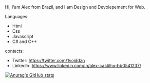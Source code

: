 Hi, i'am Alex from Brazil, and I am Design and Devolepement for Web.

Languages:
- Html
- Css
- Javascript
- C# and C++

contacts:
- Twitter: https://twitter.com/1voiddzn
- Linkedln: https://www.linkedin.com/in/alex-castilho-bb0541237/

[![Anurag's GitHub stats](https://github-readme-stats.vercel.app/api?username=AL3X05)](https://github.com/anuraghazra/github-readme-stats)

